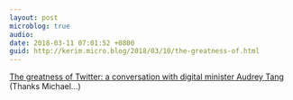 ```yaml
---
layout: post
microblog: true
audio: 
date: 2018-03-11 07:01:52 +0800
guid: http://kerim.micro.blog/2018/03/10/the-greatness-of.html
---
```

[The greatness of Twitter: a conversation with digital minister Audrey Tang](https://michaelturton.blogspot.tw/2018/03/the-greatness-of-twitter-conversation.html?m=1) (Thanks Michael…)
